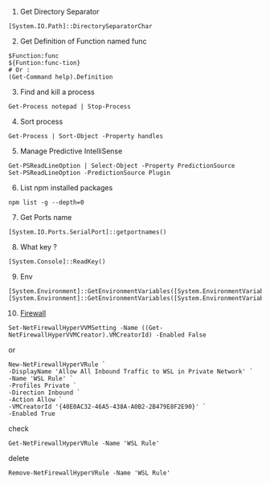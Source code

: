 1. Get Directory Separator
```pwsh
[System.IO.Path]::DirectorySeparatorChar
```
2. Get Definition of Function named func
```
$Function:func
${Funtion:func-tion}
# Or :
(Get-Command help).Definition
```
3. Find and kill a process
```pwsh
Get-Process notepad | Stop-Process
```
4. Sort process
```
Get-Process | Sort-Object -Property handles
```
5. Manage Predictive IntelliSense
```pwsh
Get-PSReadLineOption | Select-Object -Property PredictionSource
Set-PSReadLineOption -PredictionSource Plugin
```
6. List npm installed packages
```
npm list -g --depth=0
```
7. Get Ports name
```pwsh
[System.IO.Ports.SerialPort]::getportnames()
```
8. What key ?
```pwsh
[System.Console]::ReadKey()
```
9. Env
```pwsh
[System.Environment]::GetEnvironmentVariables([System.EnvironmentVariableTarget]::Machine)
[System.Environment]::GetEnvironmentVariables([System.EnvironmentVariableTarget]::User)
```

10. [Firewall](https://stackoverflow.com/a/73690504/15075323)
```
Set-NetFirewallHyperVVMSetting -Name ((Get-NetFirewallHyperVVMCreator).VMCreatorId) -Enabled False
```
or
```
New-NetFirewallHyperVRule `
-DisplayName 'Allow All Inbound Traffic to WSL in Private Network' `
-Name 'WSL Rule' `
-Profiles Private `
-Direction Inbound `
-Action Allow `
-VMCreatorId '{40E0AC32-46A5-438A-A0B2-2B479E8F2E90}' `
-Enabled True
```
check
```
Get-NetFirewallHyperVRule -Name 'WSL Rule'
```
delete
```
Remove-NetFirewallHyperVRule -Name 'WSL Rule'
```
